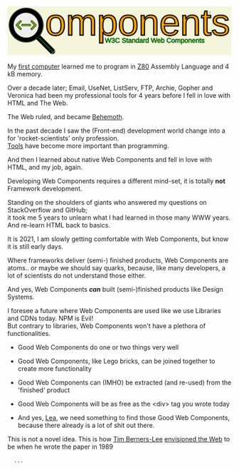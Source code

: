 ![](./qomponents.svg?par1=666)
      
My
<a href="https://en.wikipedia.org/wiki/TRS-80">first computer</a>
learned me to program in [Z80](https://en.wikipedia.org/wiki/Zilog_Z80) Assembly Language and 4 kB memory.

Over a decade later; Email, UseNet, ListServ, FTP, Archie, Gopher and Veronica had been my professional tools for 4 years before I fell in love with HTML and The Web.

The Web ruled, and became [Behemoth](https://en.wikipedia.org/wiki/Behemoth).

In the past decade I saw the (Front-end) development world change into a for
'rocket-scientists' only profession.  
[Tools](https://frontendmasters.com/books/front-end-handbook/2018/tools.html) have become more important
than programming.

And then I learned about native Web Components and fell in love with HTML, and
my job, again.

Developing Web Components requires a different mind-set, it is totally **not** Framework development. 

Standing on the shoulders of giants who answered my questions on StackOverflow and GitHub;  
it took me 5 years to
unlearn what I had learned in those many WWW years. And re-learn HTML back to
basics.

It is 2021, I am slowly getting comfortable with Web Components, but
know it is still early days.

Where frameworks deliver (semi-) finished products, Web Components are
atoms.. or maybe we should say quarks, because, like many developers, a
lot of scientists do not understand those either.

And yes, Web Components *__can__* built (semi-)finished products like
Design Systems.

I foresee a future where Web Components are used like we use Libraries
and CDNs today. NPM is Evil!
<br />But contrary to libraries, Web Components won't have a plethora of
functionalities.

* Good Web Components do one or two things very well

* Good Web Components, like Lego bricks, can be joined together to create more functionality

* Good Web Components can (IMHO) be extracted (and re-used) from the 'finished'
  product

* Good Web Components will be as free as the &lt;div> tag you wrote today

* And yes, [Lea](https://lea.verou.me/2020/09/the-failed-promise-of-web-components/), we need something to find those Good Web Components, <br />because
  there already is a lot of shit out there.

      
This is not a novel idea. This is how [Tim Berners-Lee](https://webfoundation.org/docs/2009/10/berners-lee.jpg) [envisioned the Web](https://webfoundation.org/about/vision/history-of-the-web/) to be when he wrote the paper in 1989
      









      ...
